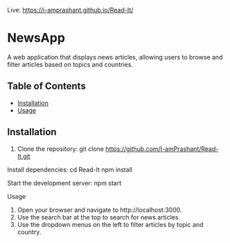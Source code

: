 Live: https://i-amprashant.github.io/Read-It/

# NewsApp

A web application that displays news articles, allowing users to browse and filter articles based on topics and countries.

## Table of Contents

- [Installation](#installation)
- [Usage](#usage)


## Installation

1. Clone the repository:
git clone https://github.com/I-amPrashant/Read-It.git

Install dependencies:
cd Read-It
npm install

Start the development server:
npm start

Usage
1. Open your browser and navigate to http://localhost:3000.
2. Use the search bar at the top to search for news articles.
3. Use the dropdown menus on the left to filter articles by topic and country.